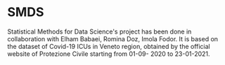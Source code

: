 # SMDS
Statistical Methods for Data Science's project has been done in collaboration with Elham Babaei, Romina Doz, Imola Fodor. It is based on the dataset of Covid-19 ICUs in Veneto region, obtained by the official website of Protezione Civile starting from 01-09- 2020 to 23-01-2021.
